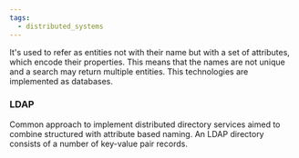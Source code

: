 ```yaml
---
tags:
  - distributed_systems
---
```

It's used to refer as entities not with their name but with a set of attributes, which encode their properties. This means that the names are not unique and a search may return multiple entities. This technologies are implemented as databases.
### LDAP

Common approach to implement distributed directory services aimed to combine structured with attribute based naming. An LDAP directory consists of a number of key-value pair records. 